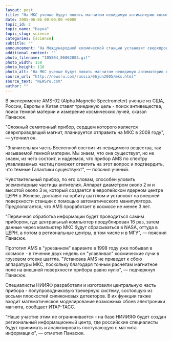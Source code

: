 ```yaml
---
layout: post
title: "На МКС ученые будут ловить магнитом невидимую антиматерию космоса"
date: 2005-06-06 00:00:00 +0000
topic_id: 2
topic_name: "Наука"
topic_slug: science
categories: [science]
subtitle: ""
announcement: "На Международной космической станции установят сверхпроводящий супермагнит, с помощью которого ученые намерены \"поймать\" темную материю, антиматерию и космические лучи, сообщил директор Научно-исследовательского института ядерной физики (НИИЯФ) МГУ им. Ломоносова Михаил Панасюк."
additional_content: ""
photo_filename: "105804_06062005.gif"
photo_width: 158
photo_height: 118
photo_alt: "На МКС ученые будут ловить магнитом невидимую антиматерию космоса"
source_url: "http://newsru.com/russia/06jun2005/mks.html"
source_text: "NEWSru.com"
author: ""
---
```

В эксперименте AMS-02 (Alpha Magnetic Spectrometer) ученые из США, России, Европы и Китая ставят триединую цель - поиск антивещества, поиск темной материи и измерение космических лучей, сказал Панасюк.

"Сложный семитонный прибор, сердцем которого является сверхпроводящий магнит, планируется отправить на МКС в 2008 году", &mdash; уточнил он.

"Значительная часть Вселенной состоит из невидимого вещества, так называемой темной материи. Мы знаем, что она существует, но не знаем, из чего состоит, и надеемся, что прибор AMS по спектру улавливаемых частиц поможет ответить на этот вопрос и подтвердить, что темные Галактики существуют", &mdash; пояснил ученый.

Чувствительный прибор, по его словам, способен уловить элементарные частицы антигелия. Аппарат диаметром около 2 м и высотой около 3 м, который создается в европейском ядерном центре ЦЕРН в Женеве, доставят на орбиту шаттлом и установят на внешней поверхности станции с помощью автоматического манипулятора. Предполагается, что AMS проработает в космосе не менее 3 лет.

"Первичная обработка информации будет проводиться самим прибором, где центральный компьютер продублирован 16 раз, затем данные через компьютер МКС будут сбрасываться в NASA, оттуда в ЦЕРН, а потом в региональные центры, в том числе и в МГУ", &mdash; пояснил Панасюк.

Прототип AMS в "урезанном" варианте в 1998 году уже побывал в космосе - в течение двух недель он "улавливал" космические лучи в грузовом отсеке шаттла. "Установка AMS не приведет к сбою аппаратуры МКС, поскольку благодаря точным расчетам магнитное поле на внешней поверхности прибора равно нулю", &mdash; подчеркнул Панасюк.

Специалисты НИИЯФ разработали и изготовили центральную часть прибора - полупроводниковую трекерную систему, состоящую из восьми плоскостей силиконовых детекторов. В их функции также входит математическое моделирование возможных сбоев электроники магнита, сообщает ИТАР-ТАСС.

"Наше участие этим не ограничивается - на базе НИИИЯФ будет создан региональный информационный центр, где российские специалисты будут принимать и анализировать поступающую с магнита информацию", &mdash; отметил Панасюк.
